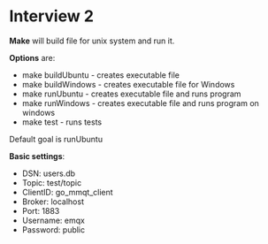 # Interview 2

**Make** will build file for unix system and run it.

**Options** are:
- make buildUbuntu - creates executable file
- make buildWindows - creates executable file for Windows
- make runUbuntu - creates executable file and runs program
- make runWindows - creates executable file and runs program on windows
- make test - runs tests

Default goal is runUbuntu

**Basic settings**:
- DSN: users.db
- Topic: test/topic
- ClientID: go_mmqt_client
- Broker: localhost
- Port: 1883
- Username: emqx
- Password: public
